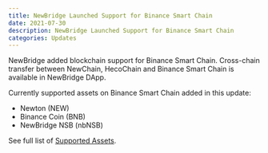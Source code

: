 ```yaml
---
title: NewBridge Launched Support for Binance Smart Chain
date: 2021-07-30
description: NewBridge Launched Support for Binance Smart Chain
categories: Updates
---
```


NewBridge added blockchain support for Binance Smart Chain. Cross-chain transfer between NewChain, HecoChain and Binance Smart Chain is available in NewBridge DApp.

Currently supported assets on Binance Smart Chain added in this update:

- Newton (NEW)
- Binance Coin (BNB)
- NewBridge NSB (nbNSB)

See full list of [Supported Assets](../docs/assets/index.md).
